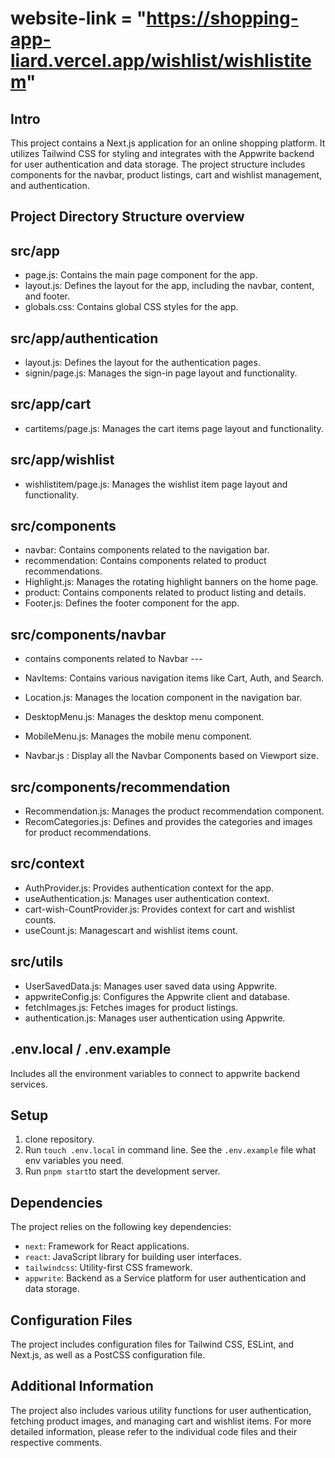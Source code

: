 # website-link = "<https://shopping-app-liard.vercel.app/wishlist/wishlistitem>"

## Intro

This project contains a Next.js application for an online shopping platform. It utilizes Tailwind CSS for styling and integrates with the Appwrite backend for user authentication and data storage. The project structure includes components for the navbar, product listings, cart and wishlist management, and authentication.


## Project Directory Structure overview

## src/app

- page.js: Contains the main page component for the app.
- layout.js: Defines the layout for the app, including the navbar, content, and footer.
- globals.css: Contains global CSS styles for the app.


## src/app/authentication

- layout.js: Defines the layout for the authentication pages.
- signin/page.js: Manages the sign-in page layout and functionality.


## src/app/cart

- cartitems/page.js: Manages the cart items page layout and functionality.

## src/app/wishlist

- wishlistitem/page.js: Manages the wishlist item page layout and functionality.

## src/components

- navbar: Contains components related to the navigation bar.
- recommendation: Contains components related to product recommendations.
- Highlight.js: Manages the rotating highlight banners on the home page.
- product: Contains components related to product listing and details.
- Footer.js: Defines the footer component for the app.


## src/components/navbar

- contains components related to Navbar ---

- NavItems: Contains various navigation items like Cart, Auth, and Search.
- Location.js: Manages the location component in the navigation bar.
- DesktopMenu.js: Manages the desktop menu component.
- MobileMenu.js: Manages the mobile menu component.
- Navbar.js : Display all the Navbar Components based on Viewport size.


## src/components/recommendation

- Recommendation.js: Manages the product recommendation component.
- RecomCategories.js: Defines and provides the categories and images for product recommendations.

## src/context

- AuthProvider.js: Provides authentication context for the app.
- useAuthentication.js: Manages user authentication context.
- cart-wish-CountProvider.js: Provides context for cart and wishlist counts.
- useCount.js: Managescart and wishlist items count.

## src/utils

- UserSavedData.js: Manages user saved data using Appwrite.
- appwriteConfig.js: Configures the Appwrite client and database.
- fetchImages.js: Fetches images for product listings.
- authentication.js: Manages user authentication using Appwrite.


## .env.local / .env.example

Includes all the environment variables to connect to appwrite backend services.


## Setup 

1. clone repository.
2. Run `touch .env.local` in command line. See the `.env.example` file what env variables you need.
3. Run `pnpm start`to start the development server.


## Dependencies

The project relies on the following key dependencies:

- `next`: Framework for React applications.
- `react`: JavaScript library for building user interfaces.
- `tailwindcss`: Utility-first CSS framework.
- `appwrite`: Backend as a Service platform for user authentication and data storage.


## Configuration Files

The project includes configuration files for Tailwind CSS, ESLint, and Next.js, as well as a PostCSS configuration file.

## Additional Information

The project also includes various utility functions for user authentication, fetching product images, and managing cart and wishlist items.
For more detailed information, please refer to the individual code files and their respective comments.
